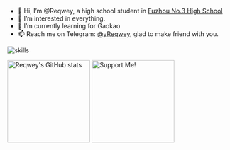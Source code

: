 - 👋 Hi, I’m @Reqwey, a high school student in [Fuzhou No.3 High School](http://fzsz.net)
- 👀 I’m interested in everything.
- 🌱 I’m currently learning for Gaokao
- 📫 Reach me on Telegram: [@yReqwey](https://t.me/yReqwey), glad to make friend with you.

![skills](https://skillicons.dev/icons?i=cpp,electron,react,vite,nextjs,mysql,ts,js,nodejs,vscode,workers)

<img src="https://github-readme-stats-one-bice.vercel.app/api?username=reqwey&count_private=true&show_icons=true&include_all_commits=true&role=OWNER,ORGANIZATION_MEMBER" alt="Reqwey's GitHub stats" height="186px" />
<img src="https://github.com/Reqwey/Reqwey/assets/50829219/34c22d07-551e-4d07-bf6e-63e65151c505" alt="Support Me!" height="186px" />

<!---
Reqwey/Reqwey is a ✨ special ✨ repository because its `README.md` (this file) appears on your GitHub profile.
You can click the Preview link to take a look at your changes.
--->
